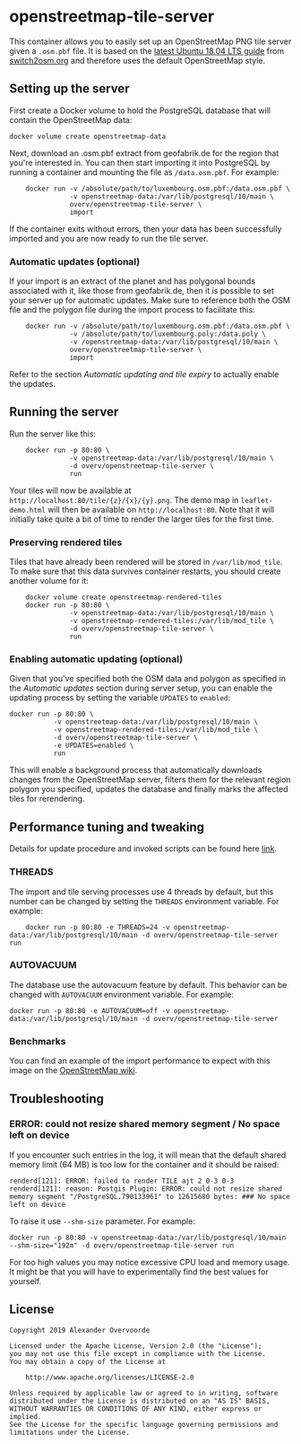 # openstreetmap-tile-server

This container allows you to easily set up an OpenStreetMap PNG tile server given a `.osm.pbf` file. It is based on the [latest Ubuntu 18.04 LTS guide](https://switch2osm.org/manually-building-a-tile-server-18-04-lts/) from [switch2osm.org](https://switch2osm.org/) and therefore uses the default OpenStreetMap style.

## Setting up the server

First create a Docker volume to hold the PostgreSQL database that will contain the OpenStreetMap data:

    docker volume create openstreetmap-data

Next, download an .osm.pbf extract from geofabrik.de for the region that you're interested in. You can then start importing it into PostgreSQL by running a container and mounting the file as `/data.osm.pbf`. For example:

```
    docker run -v /absolute/path/to/luxembourg.osm.pbf:/data.osm.pbf \
               -v openstreetmap-data:/var/lib/postgresql/10/main \
               overv/openstreetmap-tile-server \
               import
```

If the container exits without errors, then your data has been successfully imported and you are now ready to run the tile server.

### Automatic updates (optional)

If your import is an extract of the planet and has polygonal bounds associated with it, like those from geofabrik.de, then it is possible to set your server up for automatic updates. Make sure to reference both the OSM file and the polygon file during the import process to facilitate this:

```
    docker run -v /absolute/path/to/luxembourg.osm.pbf:/data.osm.pbf \
               -v /absolute/path/to/luxembourg.poly:/data.poly \
               -v /openstreetmap-data:/var/lib/postgresql/10/main \
               overv/openstreetmap-tile-server \
               import
```

Refer to the section *Automatic updating and tile expiry* to actually enable the updates.

## Running the server

Run the server like this:

```
    docker run -p 80:80 \
               -v openstreetmap-data:/var/lib/postgresql/10/main \
               -d overv/openstreetmap-tile-server \
               run
```

Your tiles will now be available at `http://localhost:80/tile/{z}/{x}/{y}.png`. The demo map in `leaflet-demo.html` will then be available on `http://localhost:80`. Note that it will initially take quite a bit of time to render the larger tiles for the first time.

### Preserving rendered tiles

Tiles that have already been rendered will be stored in `/var/lib/mod_tile`. To make sure that this data survives container restarts, you should create another volume for it:

```
    docker volume create openstreetmap-rendered-tiles
    docker run -p 80:80 \
               -v openstreetmap-data:/var/lib/postgresql/10/main \
               -v openstreetmap-rendered-tiles:/var/lib/mod_tile \
               -d overv/openstreetmap-tile-server \
               run
```

### Enabling automatic updating (optional)

Given that you've specified both the OSM data and polygon as specified in the *Automatic updates* section during server setup, you can enable the updating process by setting the variable `UPDATES` to `enabled`:

```
docker run -p 80:80 \
           -v openstreetmap-data:/var/lib/postgresql/10/main \
           -v openstreetmap-rendered-tiles:/var/lib/mod_tile \
           -d overv/openstreetmap-tile-server \
           -e UPDATES=enabled \
           run
```

This will enable a background process that automatically downloads changes from the OpenStreetMap server, filters them for the relevant region polygon you specified, updates the database and finally marks the affected tiles for rerendering.

## Performance tuning and tweaking

Details for update procedure and invoked scripts can be found here [link](https://ircama.github.io/osm-carto-tutorials/updating-data/).

### THREADS

The import and tile serving processes use 4 threads by default, but this number can be changed by setting the `THREADS` environment variable. For example:
```
    docker run -p 80:80 -e THREADS=24 -v openstreetmap-data:/var/lib/postgresql/10/main -d overv/openstreetmap-tile-server run
```
### AUTOVACUUM

The database use the autovacuum feature by default. This behavior can be changed with `AUTOVACUUM` environment variable. For example:

    docker run -p 80:80 -e AUTOVACUUM=off -v openstreetmap-data:/var/lib/postgresql/10/main -d overv/openstreetmap-tile-server

### Benchmarks

You can find an example of the import performance to expect with this image on the [OpenStreetMap wiki](https://wiki.openstreetmap.org/wiki/Osm2pgsql/benchmarks#debian_9_.2F_openstreetmap-tile-server).

## Troubleshooting

### ERROR: could not resize shared memory segment / No space left on device

If you encounter such entries in the log, it will mean that the default shared memory limit (64 MB) is too low for the container and it should be raised:

    renderd[121]: ERROR: failed to render TILE ajt 2 0-3 0-3
    renderd[121]: reason: Postgis Plugin: ERROR: could not resize shared memory segment "/PostgreSQL.790133961" to 12615680 bytes: ### No space left on device

To raise it use `--shm-size` parameter. For example:

    docker run -p 80:80 -v openstreetmap-data:/var/lib/postgresql/10/main --shm-size="192m" -d overv/openstreetmap-tile-server run

For too high values you may notice excessive CPU load and memory usage. It might be that you will have to experimentally find the best values for yourself.

## License

```
Copyright 2019 Alexander Overvoorde

Licensed under the Apache License, Version 2.0 (the "License");
you may not use this file except in compliance with the License.
You may obtain a copy of the License at

    http://www.apache.org/licenses/LICENSE-2.0

Unless required by applicable law or agreed to in writing, software
distributed under the License is distributed on an "AS IS" BASIS,
WITHOUT WARRANTIES OR CONDITIONS OF ANY KIND, either express or implied.
See the License for the specific language governing permissions and
limitations under the License.
```
